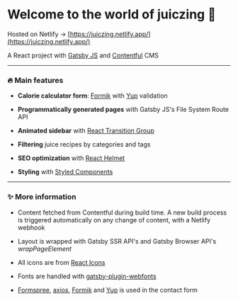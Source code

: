 # Welcome to the world of juiczing 🍹

Hosted on Netlify -> [https://juiczing.netlify.app/](https://juiczing.netlify.app/)

A React project with [Gatsby JS](https://www.gatsbyjs.com/) and [Contentful](https://www.contentful.com/) CMS

---

### 🔥 Main features

- **Calorie calculator form**: [Formik](https://formik.org/) with [Yup](https://www.npmjs.com/package/yup) validation

- **Programmatically generated pages** with Gatsby JS's File System Route API

- **Animated sidebar** with [React Transition Group](https://reactcommunity.org/react-transition-group/)

- **Filtering** juice recipes by categories and tags

- **SEO optimization** with [React Helmet](https://www.npmjs.com/package/react-helmet)

- **Styling** with [Styled Components](https://styled-components.com/)

---

### ✨ More information

- Content fetched from Contentful during build time. A new build process is triggered automatically on any change of content, with a Netlify webhook

- Layout is wrapped with Gatsby SSR API's and Gatsby Browser API's _wrapPageElement_

- All icons are from [React Icons](https://react-icons.github.io/react-icons/)

- Fonts are handled with [gatsby-plugin-webfonts](https://www.gatsbyjs.com/plugins/gatsby-plugin-webfonts/)

- [Formspree](https://formspree.io/), [axios](https://www.npmjs.com/package/axios), [Formik](https://formik.org/) and [Yup](https://www.npmjs.com/package/yup) is used in the contact form
